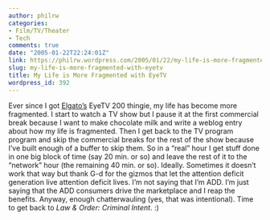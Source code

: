 ```yaml
---
author: philrw
categories:
- Film/TV/Theater
- Tech
comments: true
date: "2005-01-22T22:24:01Z"
link: https://philrw.wordpress.com/2005/01/22/my-life-is-more-fragmented-with-eyetv/
slug: my-life-is-more-fragmented-with-eyetv
title: My Life is More Fragmented with EyeTV
wordpress_id: 392
---
```


Ever since I got [Elgato’s](http://www.elgato.com) EyeTV 200 thingie, my life has become more fragmented. I start to watch a TV show but I pause it at the first commercial break because I want to make chocolate milk and write a weblog entry about how my life is fragmented. Then I get back to the TV program program and skip the commercial breaks for the rest of the show because I’ve built enough of a buffer to skip them. So in a “real” hour I get stuff done in one big block of time (say 20 min. or so) and leave the rest of it to the “network” hour (the remaining 40 min. or so). Ideally. Sometimes it doesn’t work that way but thank G-d for the gizmos that let the attention deficit generation live attention deficit lives. I’m not saying that I’m ADD. I’m just saying that the ADD consumers drive the marketplace and I reap the benefits. Anyway, enough chatterwauling (yes, that was intentional). Time to get back to _Law & Order: Criminal Intent_. :)
